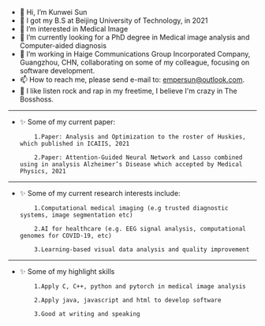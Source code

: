 - 👋 Hi, I’m Kunwei Sun
- 📰 I got my B.S at Beijing University of Technology, in 2021
- 👀 I’m interested in Medical Image  
- 🌱 I’m currently looking for a PhD degree in Medical image analysis and Computer-aided diagnosis
- 💞️ I’m working in Haige Communications Group Incorporated Company, Guangzhou, CHN, collaborating on some of my colleague, focusing on software development. 
- 📫 How to reach me, please send e-mail to: empersun@outlook.com.
- 🎵 I like listen rock and rap in my freetime, I believe I'm crazy in The Bosshoss.
---------------------------------------------------------------------------------------------------------------------------------------------------------------------------------
- ✨ Some of my current paper:

          1.Paper: Analysis and Optimization to the roster of Huskies, which published in ICAIIS, 2021

          2.Paper: Attention-Guided Neural Network and Lasso combined using in analysis Alzheimer’s Disease which accepted by Medical Physics, 2021

---------------------------------------------------------------------------------------------------------------------------------------------------------------------------------
- ✨ Some of my current research interests include:

          1.Computational medical imaging (e.g trusted diagnostic systems, image segmentation etc)
          
          2.AI for healthcare (e.g. EEG signal analysis, computational genomes for COVID-19, etc)
          
          3.Learning-based visual data analysis and quality improvement
---------------------------------------------------------------------------------------------------------------------------------------------------------------------------------
- ✨ Some of my highlight skills

          1.Apply C, C++, python and pytorch in medical image analysis
          
          2.Apply java, javascript and html to develop software
          
          3.Good at writing and speaking
              
<!---
empersun/empersun is a ✨ special ✨ repository because its `README.md` (this file) appears on your GitHub profile.
You can click the Preview link to take a look at your changes.

--->
